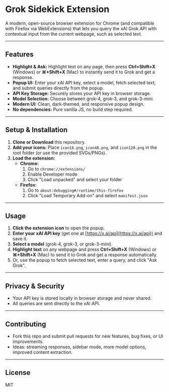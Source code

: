 # Grok Sidekick Extension

A modern, open-source browser extension for Chrome (and compatible with Firefox via WebExtensions) that lets you query the xAI Grok API with contextual input from the current webpage, such as selected text.

---

## Features
- **Highlight & Ask:** Highlight text on any page, then press **Ctrl+Shift+X** (Windows) or **⌘+Shift+X** (Mac) to instantly send it to Grok and get a response.
- **Popup UI:** Enter your xAI API key, select a model, fetch selected text, and submit queries directly from the popup.
- **API Key Storage:** Securely stores your API key in browser storage.
- **Model Selection:** Choose between grok-4, grok-3, and grok-3-mini.
- **Modern UI:** Clean, dark-themed, and responsive popup design.
- **No dependencies:** Pure vanilla JS, no build step required.

---

## Setup & Installation

1. **Clone or Download** this repository.
2. **Add your icons:** Place `icon16.png`, `icon48.png`, and `icon128.png` in the root folder (or use the provided SVGs/PNGs).
3. **Load the extension:**
   - **Chrome:**
     1. Go to `chrome://extensions/`
     2. Enable Developer mode
     3. Click "Load unpacked" and select your folder
   - **Firefox:**
     1. Go to `about:debugging#/runtime/this-firefox`
     2. Click "Load Temporary Add-on" and select `manifest.json`

---

## Usage

1. **Click the extension icon** to open the popup.
2. **Enter your xAI API key** (get one at [https://x.ai/api](https://x.ai/api)) and save it.
3. **Select a model** (grok-4, grok-3, or grok-3-mini).
4. **Highlight text** on any webpage and press **Ctrl+Shift+X** (Windows) or **⌘+Shift+X** (Mac) to send it to Grok and get a response automatically.
5. Or, use the popup to fetch selected text, enter a query, and click "Ask Grok".

---

## Privacy & Security
- Your API key is stored locally in browser storage and never shared.
- All queries are sent directly to the xAI API.

---

## Contributing
- Fork this repo and submit pull requests for new features, bug fixes, or UI improvements.
- Ideas: streaming responses, sidebar mode, more model options, improved content extraction.

---

## License
MIT 